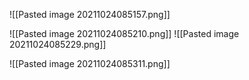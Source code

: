 ![[Pasted image 20211024085157.png]]

![[Pasted image 20211024085210.png]]
![[Pasted image 20211024085229.png]]

![[Pasted image 20211024085311.png]]